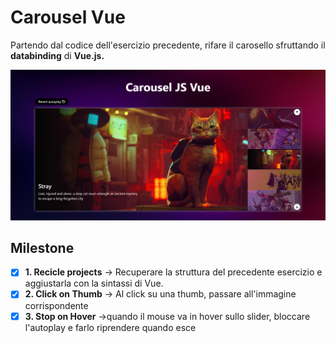 # Carousel Vue
Partendo dal codice dell'esercizio precedente, rifare il carosello sfruttando il **databinding** di **Vue.js.**

![carousel-preview](./assets/img/screencapture.png)

## Milestone
- [x] **1. Recicle projects** &rarr; Recuperare la struttura del precedente esercizio e aggiustarla con la sintassi di Vue.
- [x] **2. Click on Thumb** &rarr; Al click su una thumb, passare all'immagine corrispondente
- [x] **3. Stop on Hover** &rarr;quando il mouse va in hover sullo slider, bloccare l'autoplay e farlo riprendere quando esce
